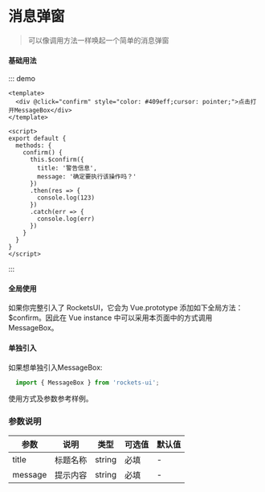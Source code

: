 # 消息弹窗

> 可以像调用方法一样唤起一个简单的消息弹窗

#### 基础用法

::: demo

```vue
<template>
  <div @click="confirm" style="color: #409eff;cursor: pointer;">点击打开MessageBox</div>
</template>

<script>
export default {
  methods: {
    confirm() {
      this.$confirm({
        title: '警告信息',
        message: '确定要执行该操作吗？'
      })
      .then(res => {
        console.log(123)
      })
      .catch(err => {
        console.log(err)
      })
    }
  }
}
</script>
```

:::

#### 全局使用

如果你完整引入了 RocketsUI，它会为 Vue.prototype 添加如下全局方法：$confirm。因此在 Vue instance 中可以采用本页面中的方式调用 MessageBox。

#### 单独引入

如果想单独引入MessageBox:

```javascript
  import { MessageBox } from 'rockets-ui';
```
使用方式及参数参考样例。

### 参数说明

| 参数         | 说明             | 类型    | 可选值 | 默认值     |
| ------------ | ---------------- | ------- | ------ | ---------- |
| title        | 标题名称          | string  | 必填   | - |
| message      | 提示内容          | string  | 必填   | - |